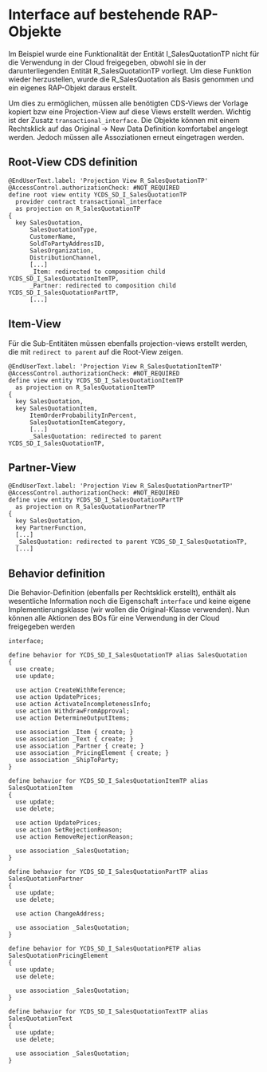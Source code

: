# Interface auf bestehende RAP-Objekte

Im Beispiel wurde eine Funktionalität der Entität I_SalesQuotationTP nicht für die Verwendung in der Cloud freigegeben, obwohl sie in der darunterliegenden Entität R_SalesQuotationTP vorliegt. Um diese Funktion wieder herzustellen, wurde die R_SalesQuotation als Basis genommen und ein eigenes RAP-Objekt daraus erstellt. 

Um dies zu ermöglichen, müssen alle benötigten CDS-Views der Vorlage kopiert bzw eine Projection-View auf diese Views erstellt werden. Wichtig ist der Zusatz `transactional_interface`. 
Die Objekte können mit einem Rechtsklick auf das Original -> New Data Definition komfortabel angelegt werden. 
Jedoch müssen alle Assoziationen erneut eingetragen werden. 

## Root-View CDS definition

```abap
@EndUserText.label: 'Projection View R_SalesQuotationTP'
@AccessControl.authorizationCheck: #NOT_REQUIRED
define root view entity YCDS_SD_I_SalesQuotationTP
  provider contract transactional_interface
  as projection on R_SalesQuotationTP
{
  key SalesQuotation,
      SalesQuotationType,
      CustomerName,
      SoldToPartyAddressID,
      SalesOrganization,
      DistributionChannel,
      [...]
      _Item: redirected to composition child YCDS_SD_I_SalesQuotationItemTP,
      _Partner: redirected to composition child YCDS_SD_I_SalesQuotationPartTP,
      [...]
```

## Item-View

Für die Sub-Entitäten müssen ebenfalls projection-views erstellt werden, die mit `redirect to parent` auf die Root-View zeigen.

```abap
@EndUserText.label: 'Projection View R_SalesQuotationItemTP'
@AccessControl.authorizationCheck: #NOT_REQUIRED
define view entity YCDS_SD_I_SalesQuotationItemTP
  as projection on R_SalesQuotationItemTP
{
  key SalesQuotation,
  key SalesQuotationItem,
      ItemOrderProbabilityInPercent,
      SalesQuotationItemCategory,
      [...]
      _SalesQuotation: redirected to parent YCDS_SD_I_SalesQuotationTP,
```

## Partner-View

```abap
@EndUserText.label: 'Projection View R_SalesQuotationPartnerTP'
@AccessControl.authorizationCheck: #NOT_REQUIRED
define view entity YCDS_SD_I_SalesQuotationPartTP
  as projection on R_SalesQuotationPartnerTP
{
  key SalesQuotation,
  key PartnerFunction,
  [...]
  _SalesQuotation: redirected to parent YCDS_SD_I_SalesQuotationTP,
  [...]
```

## Behavior definition

Die Behavior-Definition (ebenfalls per Rechtsklick erstellt), enthält als wesentliche Information noch die Eigenschaft `interface` und keine eigene Implementierungsklasse (wir wollen die Original-Klasse verwenden).
Nun können alle Aktionen des BOs für eine Verwendung in der Cloud freigegeben werden

```abap
interface;

define behavior for YCDS_SD_I_SalesQuotationTP alias SalesQuotation
{
  use create;
  use update;

  use action CreateWithReference;
  use action UpdatePrices;
  use action ActivateIncompletenessInfo;
  use action WithdrawFromApproval;
  use action DetermineOutputItems;

  use association _Item { create; }
  use association _Text { create; }
  use association _Partner { create; }
  use association _PricingElement { create; }
  use association _ShipToParty;
}

define behavior for YCDS_SD_I_SalesQuotationItemTP alias SalesQuotationItem
{
  use update;
  use delete;

  use action UpdatePrices;
  use action SetRejectionReason;
  use action RemoveRejectionReason;

  use association _SalesQuotation;
}

define behavior for YCDS_SD_I_SalesQuotationPartTP alias SalesQuotationPartner
{
  use update;
  use delete;

  use action ChangeAddress;

  use association _SalesQuotation;
}

define behavior for YCDS_SD_I_SalesQuotationPETP alias SalesQuotationPricingElement
{
  use update;
  use delete;

  use association _SalesQuotation;
}

define behavior for YCDS_SD_I_SalesQuotationTextTP alias SalesQuotationText
{
  use update;
  use delete;

  use association _SalesQuotation;
}
```

